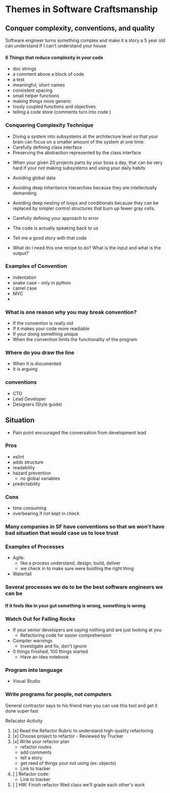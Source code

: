 # Themes in Software Craftsmanship
## Conquer complexity, conventions, and quality
Software engineer turns something complex and make it a story a 5 year old can understand
If I can't understand your house
#### 6 Things that reduce complexity in your code
- doc strings
- a comment above a block of code
- a test
- meaningful, short names
- consistent spacing
- small helper functions
- making things more generic
- lossly coupled functions and objectives
- telling a code store (comments turn into code )

### Conquering Complexity Technique
- Diving a system into subsystems at the architecture level so that your brain can focus on a smaller amount of the system at one time.
- Carefully defining class interface
- Preserving the abstraction represented by the class interface
* When your given 20 projects parts by your boss a day, that can be very hard if your not making subsystems and using your daily habits
- Avoiding global data
- Avoiding deep inheritance hierarchies because they are intellectually demanding.

- Avoiding deep nesting of loops and conditionals because they can be replaced by simpler control structures that burn up fewer gray cells.
- Carefully defining your approach to error
- The code is actually speaking back to us
- Tell me a good story with that code
- What do I need this one recipe to do? What is the input and what is the output?

### Examples of Convention
- indentation
- snake case - only in python
- camel case
- MVC
-
### What is one reason why you may break convention?
- If the convention is really old
- If it makes your code more readiable
- If your doing something unique
- When the convention limits the functionality of the program

### Where do you draw the line
- When it is documented
- It is arguing

### conventions
- CTO
- Lead Developer
- Designers (Style guide)

## Situation
- Pain point encouraged the conversation from development lead

### Pros
- eslint
- adds structure
- readability
- hazard prevention
    - no global variables
- predictability

### Cons
- time consuming
- overbearing if not kept in check

### Many companies in SF have conventions so that we won't have bad situation that would case us to lose trust

### Examples of Processes
- Agile:
    - like a process understand, design, build, deliver
    - we check in to make sure were buidling the right thing
- Waterfall

### Several processes we do to be the best software engineers we can be

#### If it feels like in your gut something is wrong, something is wrong

### Watch Out for Falling Rocks
- If your senior developers are saying nothing and are just looking at you
    - Refactoring code for easier comprehension
- Compiler warnings
    - Investigate and fix, don't ignore
- 0 things finished, 100 things started
    - Have an idea notebook

### Program into language
- Visual Studio

### Write programs for people, not computers

General contractor says to his friend man you can use this tool and get
it done super fast

Refacator Activity
1. [x] Read the Refactor Rubric to understand high-quality
refactoring
2. [x] Choose project to refactor - Reviewed by Trucker
3. [x] Write your refactor plan
    - refactor routes
    - add comments
    - tell a story
    - get reed of things your not using (ex: objects)
    - Link to tracker
4. [ ] Refactor code:
    - Link to tracker
5. [ ] HW: Finish refactor Wed class we'll grade each other's work
